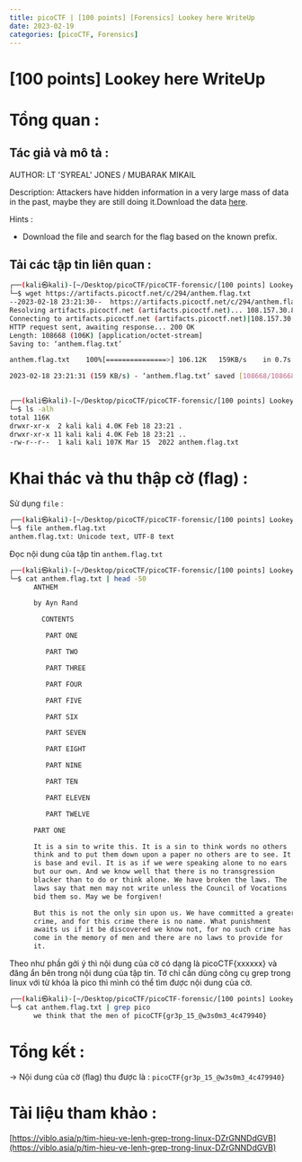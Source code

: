```yaml
---
title: picoCTF | [100 points] [Forensics] Lookey here WriteUp
date: 2023-02-19
categories: [picoCTF, Forensics]
---
```



# [100 points] Lookey here WriteUp


# Tổng quan :

## Tác giả và mô tả :

AUTHOR: LT 'SYREAL' JONES / MUBARAK MIKAIL

Description: Attackers have hidden information in a very large mass of data in the past, maybe they are still doing it.Download the data [here](https://artifacts.picoctf.net/c/294/anthem.flag.txt).

Hints : 

- Download the file and search for the flag based on the known prefix.

## Tải các tập tin liên quan :

```bash
┌──(kali㉿kali)-[~/Desktop/picoCTF/picoCTF-forensic/[100 points] Lookey here]
└─$ wget https://artifacts.picoctf.net/c/294/anthem.flag.txt
--2023-02-18 23:21:30--  https://artifacts.picoctf.net/c/294/anthem.flag.txt
Resolving artifacts.picoctf.net (artifacts.picoctf.net)... 108.157.30.81, 108.157.30.63, 108.157.30.86, ...
Connecting to artifacts.picoctf.net (artifacts.picoctf.net)|108.157.30.81|:443... connected.
HTTP request sent, awaiting response... 200 OK
Length: 108668 (106K) [application/octet-stream]
Saving to: ‘anthem.flag.txt’

anthem.flag.txt    100%[===============>] 106.12K   159KB/s    in 0.7s    

2023-02-18 23:21:31 (159 KB/s) - ‘anthem.flag.txt’ saved [108668/108668]

                                                                           
┌──(kali㉿kali)-[~/Desktop/picoCTF/picoCTF-forensic/[100 points] Lookey here]
└─$ ls -alh     
total 116K
drwxr-xr-x  2 kali kali 4.0K Feb 18 23:21 .
drwxr-xr-x 11 kali kali 4.0K Feb 18 23:21 ..
-rw-r--r--  1 kali kali 107K Mar 15  2022 anthem.flag.txt
```

# Khai thác và thu thập cờ (flag) :

Sử dụng `file` :

```bash
┌──(kali㉿kali)-[~/Desktop/picoCTF/picoCTF-forensic/[100 points] Lookey here]
└─$ file anthem.flag.txt 
anthem.flag.txt: Unicode text, UTF-8 text
```

Đọc nội dung của tập tin `anthem.flag.txt`

```bash
┌──(kali㉿kali)-[~/Desktop/picoCTF/picoCTF-forensic/[100 points] Lookey here]
└─$ cat anthem.flag.txt | head -50
      ANTHEM

      by Ayn Rand

        CONTENTS

         PART ONE

         PART TWO

         PART THREE

         PART FOUR

         PART FIVE

         PART SIX

         PART SEVEN

         PART EIGHT

         PART NINE

         PART TEN

         PART ELEVEN

         PART TWELVE

      PART ONE

      It is a sin to write this. It is a sin to think words no others
      think and to put them down upon a paper no others are to see. It
      is base and evil. It is as if we were speaking alone to no ears
      but our own. And we know well that there is no transgression
      blacker than to do or think alone. We have broken the laws. The
      laws say that men may not write unless the Council of Vocations
      bid them so. May we be forgiven!

      But this is not the only sin upon us. We have committed a greater
      crime, and for this crime there is no name. What punishment
      awaits us if it be discovered we know not, for no such crime has
      come in the memory of men and there are no laws to provide for
      it.
```

Theo như phần gởi ý thì nội dung của cờ có dạng là picoCTF{xxxxxx} và đăng ẩn bên trong nội dung của tập tin. Tớ chỉ cần dùng công cụ grep trong linux với từ khóa là pico thì mình có thể tìm được nội dung của cờ.

```bash
┌──(kali㉿kali)-[~/Desktop/picoCTF/picoCTF-forensic/[100 points] Lookey here]
└─$ cat anthem.flag.txt | grep pico
      we think that the men of picoCTF{gr3p_15_@w3s0m3_4c479940}
```

# Tổng kết :

→ Nội dung của cờ (flag) thu được là : `picoCTF{gr3p_15_@w3s0m3_4c479940}`

# Tài liệu tham khảo :

[https://viblo.asia/p/tim-hieu-ve-lenh-grep-trong-linux-DZrGNNDdGVB](https://viblo.asia/p/tim-hieu-ve-lenh-grep-trong-linux-DZrGNNDdGVB)